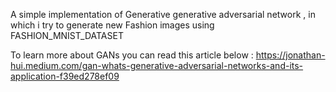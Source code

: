A simple implementation of Generative generative adversarial network , in which i try to generate new Fashion images using FASHION_MNIST_DATASET 

To learn more about GANs you can read this article below : 
https://jonathan-hui.medium.com/gan-whats-generative-adversarial-networks-and-its-application-f39ed278ef09
